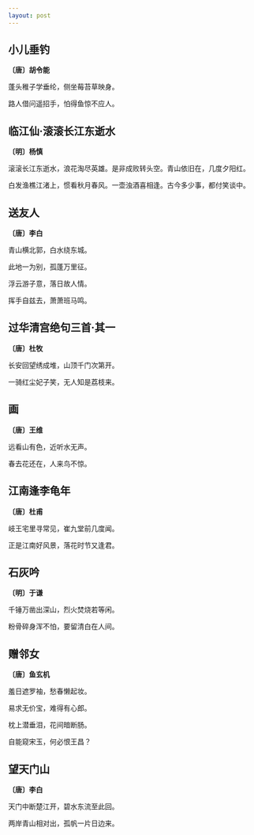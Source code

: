 ```yaml
---
layout: post
---
```

## 小儿垂钓
**〔唐〕胡令能**

蓬头稚子学垂纶，侧坐莓苔草映身。

路人借问遥招手，怕得鱼惊不应人。

## 临江仙·滚滚长江东逝水
**〔明〕杨慎**

滚滚长江东逝水，浪花淘尽英雄。是非成败转头空。青山依旧在，几度夕阳红。

白发渔樵江渚上，惯看秋月春风。一壶浊酒喜相逢。古今多少事，都付笑谈中。

## 送友人
**〔唐〕李白**

青山横北郭，白水绕东城。

此地一为别，孤蓬万里征。

浮云游子意，落日故人情。

挥手自兹去，萧萧班马鸣。

## 过华清宫绝句三首·其一
**〔唐〕杜牧**

长安回望绣成堆，山顶千门次第开。

一骑红尘妃子笑，无人知是荔枝来。

## 画
**〔唐〕王维**

远看山有色，近听水无声。

春去花还在，人来鸟不惊。

## 江南逢李龟年
**〔唐〕杜甫**

岐王宅里寻常见，崔九堂前几度闻。

正是江南好风景，落花时节又逢君。

## 石灰吟
**〔明〕于谦**

千锤万凿出深山，烈火焚烧若等闲。

粉骨碎身浑不怕，要留清白在人间。

## 赠邻女
**〔唐〕鱼玄机**

羞日遮罗袖，愁春懒起妆。

易求无价宝，难得有心郎。

枕上潜垂泪，花间暗断肠。

自能窥宋玉，何必恨王昌？

## 望天门山
**〔唐〕李白**

天门中断楚江开，碧水东流至此回。

两岸青山相对出，孤帆一片日边来。
